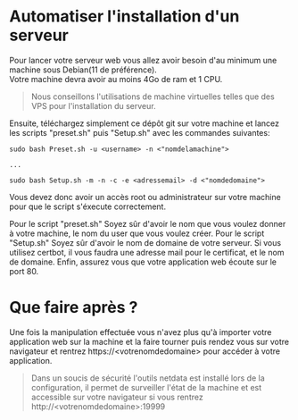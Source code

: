 Automatiser l'installation d'un serveur
=======

Pour lancer votre serveur web vous allez avoir besoin d'au minimum une machine sous Debian(11 de préférence).  
Votre machine devra avoir au moins 4Go de ram et 1 CPU.

> Nous conseillons l'utilisations de machine virtuelles telles que des VPS pour l'installation du serveur.

Ensuite, téléchargez simplement ce dépôt git sur votre machine et lancez les scripts "preset.sh" puis "Setup.sh" avec les commandes suivantes:

```
sudo bash Preset.sh -u <username> -n <"nomdelamachine">

...

sudo bash Setup.sh -m -n -c -e <adressemail> -d <"nomdedomaine">
```

Vous devez donc avoir un accès root ou administrateur sur votre machine pour que le script s'éxecute correctement.

Pour le script "preset.sh" Soyez sûr d'avoir le nom que vous voulez donner à votre machine, le nom du user que vous voulez créer.
Pour le script "Setup.sh" Soyez sûr d'avoir le nom de domaine de votre serveur. Si vous utilisez certbot, il vous faudra une adresse mail pour le certificat, et le nom de domaine. Enfin, assurez vous que votre application web écoute sur le port 80.


Que faire après ?
=======

Une fois la manipulation effectuée vous n'avez plus qu'à importer votre application web sur la machine et la faire tourner puis rendez vous sur votre navigateur et rentrez https://&lt;votrenomdedomaine> pour accéder à votre application.  
> Dans un soucis de sécurité l'outils netdata est installé lors de la configuration, il permet de surveiller l'état de la machine et est accessible sur votre navigateur si vous rentrez http://&lt;votrenomdedomaine>:19999

